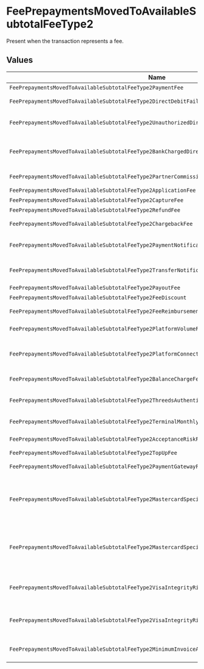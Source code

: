 # FeePrepaymentsMovedToAvailableSubtotalFeeType2

Present when the transaction represents a fee.


## Values

| Name                                                                                              | Value                                                                                             |
| ------------------------------------------------------------------------------------------------- | ------------------------------------------------------------------------------------------------- |
| `FeePrepaymentsMovedToAvailableSubtotalFeeType2PaymentFee`                                        | payment-fee                                                                                       |
| `FeePrepaymentsMovedToAvailableSubtotalFeeType2DirectDebitFailureFee`                             | direct-debit-failure-fee                                                                          |
| `FeePrepaymentsMovedToAvailableSubtotalFeeType2UnauthorizedDirectDebitFee`                        | unauthorized-direct-debit-fee                                                                     |
| `FeePrepaymentsMovedToAvailableSubtotalFeeType2BankChargedDirectDebitFailureFee`                  | bank-charged-direct-debit-failure-fee                                                             |
| `FeePrepaymentsMovedToAvailableSubtotalFeeType2PartnerCommission`                                 | partner-commission                                                                                |
| `FeePrepaymentsMovedToAvailableSubtotalFeeType2ApplicationFee`                                    | application-fee                                                                                   |
| `FeePrepaymentsMovedToAvailableSubtotalFeeType2CaptureFee`                                        | capture-fee                                                                                       |
| `FeePrepaymentsMovedToAvailableSubtotalFeeType2RefundFee`                                         | refund-fee                                                                                        |
| `FeePrepaymentsMovedToAvailableSubtotalFeeType2ChargebackFee`                                     | chargeback-fee                                                                                    |
| `FeePrepaymentsMovedToAvailableSubtotalFeeType2PaymentNotificationFee`                            | payment-notification-fee                                                                          |
| `FeePrepaymentsMovedToAvailableSubtotalFeeType2TransferNotificationFee`                           | transfer-notification-fee                                                                         |
| `FeePrepaymentsMovedToAvailableSubtotalFeeType2PayoutFee`                                         | payout-fee                                                                                        |
| `FeePrepaymentsMovedToAvailableSubtotalFeeType2FeeDiscount`                                       | fee-discount                                                                                      |
| `FeePrepaymentsMovedToAvailableSubtotalFeeType2FeeReimbursement`                                  | fee-reimbursement                                                                                 |
| `FeePrepaymentsMovedToAvailableSubtotalFeeType2PlatformVolumeFee`                                 | platform-volume-fee                                                                               |
| `FeePrepaymentsMovedToAvailableSubtotalFeeType2PlatformConnectedOrganizationsFee`                 | platform-connected-organizations-fee                                                              |
| `FeePrepaymentsMovedToAvailableSubtotalFeeType2BalanceChargeFee`                                  | balance-charge-fee                                                                                |
| `FeePrepaymentsMovedToAvailableSubtotalFeeType2ThreedsAuthenticationAttemptFee`                   | 3ds-authentication-attempt-fee                                                                    |
| `FeePrepaymentsMovedToAvailableSubtotalFeeType2TerminalMonthlyFee`                                | terminal-monthly-fee                                                                              |
| `FeePrepaymentsMovedToAvailableSubtotalFeeType2AcceptanceRiskFee`                                 | acceptance-risk-fee                                                                               |
| `FeePrepaymentsMovedToAvailableSubtotalFeeType2TopUpFee`                                          | top-up-fee                                                                                        |
| `FeePrepaymentsMovedToAvailableSubtotalFeeType2PaymentGatewayFee`                                 | payment-gateway-fee                                                                               |
| `FeePrepaymentsMovedToAvailableSubtotalFeeType2MastercardSpecialtyMerchantProgramProcessingFee`   | mastercard-specialty-merchant-program-processing-fee                                              |
| `FeePrepaymentsMovedToAvailableSubtotalFeeType2MastercardSpecialtyMerchantProgramRegistrationFee` | mastercard-specialty-merchant-program-registration-fee                                            |
| `FeePrepaymentsMovedToAvailableSubtotalFeeType2VisaIntegrityRiskProgramProcessingFee`             | visa-integrity-risk-program-processing-fee                                                        |
| `FeePrepaymentsMovedToAvailableSubtotalFeeType2VisaIntegrityRiskProgramRegistrationFee`           | visa-integrity-risk-program-registration-fee                                                      |
| `FeePrepaymentsMovedToAvailableSubtotalFeeType2MinimumInvoiceAmountFee`                           | minimum-invoice-amount-fee                                                                        |